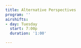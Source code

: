 ```yaml
---
title: Alternative Perspectives
program: ''
airshifts:
- day: Tuesday
  start: 7:00p
  duration: '1:00'

---
```

